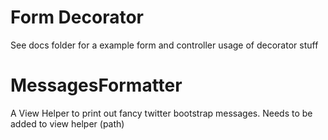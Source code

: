 Form Decorator
==============
See docs folder for a example form and controller usage of decorator stuff


MessagesFormatter
=================
A View Helper to print out fancy twitter bootstrap messages.
Needs to be added to view helper (path)